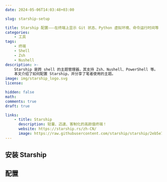```yaml
---
date: 2024-05-06T14:03:48+03:00

slug: starship-setup

title: Starship 配置⸺在终端上显示 Git 状态、Python 虚拟环境、命令运行时间等
categories:
    - 工具
tags:
    - 终端
    - Shell
    - Zsh
    - Nushell
description: >-
    Starship 是跨 shell 的主题管理器，其支持 Zsh、Nushell、PowerShell 等。
    本文介绍了如何配置 Starship，并分享了笔者使用的主题。
image: img/starship_logo.svg
license:

hidden: false
math:
comments: true
draft: true

links:
    - title: Starship
      description: 轻量、迅速、客制化的高颜值终端！
      website: https://starship.rs/zh-CN/
      image: https://raw.githubusercontent.com/starship/starship/2eb5e7e73451a8113b32fdbeca8e0c684b776e05/media/icon.svg
---
```


## 安装 Starship

## 配置
